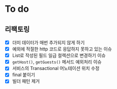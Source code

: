 # To do

## 리팩토링

- [x] 더미 데이터가 매번 추가되지 않게 하기
- [x] 예외에 적절한 http 코드로 응답하지 못하고 있는 이슈
- [x] List로 작성된 필드 일급 컬렉션으로 변경하기 이슈
- [x] `getHost()`, `getGuests()` 메서드 예외처리 이슈
- [x] 서비스의 Transactional 어노테이션 위치 수정
- [x] final 붙이기
- [x] 빌더 패턴 제거